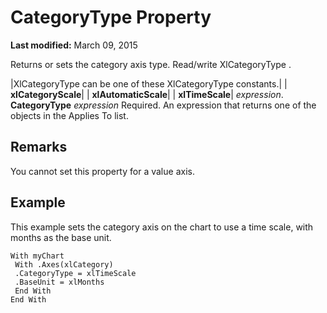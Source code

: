 
# CategoryType Property

 **Last modified:** March 09, 2015

Returns or sets the category axis type. Read/write XlCategoryType .


|XlCategoryType can be one of these XlCategoryType constants.|
| **xlCategoryScale**|
| **xlAutomaticScale**|
| **xlTimeScale**|
 _expression_. **CategoryType**
 _expression_ Required. An expression that returns one of the objects in the Applies To list.

## Remarks

You cannot set this property for a value axis.


## Example

This example sets the category axis on the chart to use a time scale, with months as the base unit.


```
With myChart 
 With .Axes(xlCategory) 
 .CategoryType = xlTimeScale 
 .BaseUnit = xlMonths 
 End With 
End With
```

